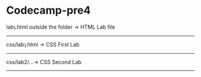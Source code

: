 # Codecamp-pre4
labๅ.html outside the folder -> HTML Lab file <hr>
css/labๅ.html -> CSS First Lab <hr>
css/lab2/...-> CSS Second Lab <hr>
